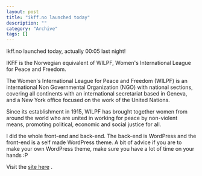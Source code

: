 ```yaml
--- 
layout: post 
title: "ikff.no launched today"
description: ""
category: "Archive"
tags: []
---  
```

<p>Ikff.no launched today, actually 00:05 last night!</p> <p>IKFF is the Norwegian equivalent of WILPF, Women's International League for Peace and Freedom.</p> <p>The Women's International League for Peace and Freedom (WILPF) is an international Non Governmental Organization (NGO) with national sections, covering all continents with an international secretariat based in Geneva, and a New York office focused on the work of the United Nations.</p>
<p>Since its establishment in 1915, WILPF has brought together women from around the world who are united in working for peace by non-violent means, promoting political, economic and social justice for all. </p>
<p>I did the whole front-end and back-end. The back-end is WordPress and the front-end is a self made WordPress theme. A bit of advice if you are to make your own WordPress theme, make sure you have a lot of time on your hands :P</p> <p>Visit the <a href="www.ikff.no">site here</a> .</p>